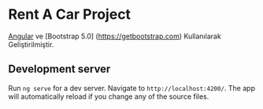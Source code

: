 # Rent A Car Project

[Angular](https://github.com/angular/angular-cli) ve [Bootstrap 5.0] (https://getbootstrap.com) Kullanılarak Geliştirilmiştir.

## Development server

Run `ng serve` for a dev server. Navigate to `http://localhost:4200/`. The app will automatically reload if you change any of the source files.


